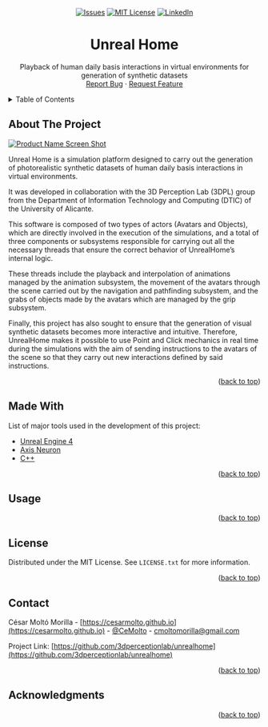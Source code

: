 <div id="top"></div>

<!-- PROJECT SHIELDS -->
<!--
*** I'm using markdown "reference style" links for readability.
*** Reference links are enclosed in brackets [ ] instead of parentheses ( ).
*** See the bottom of this document for the declaration of the reference variables
*** for contributors-url, forks-url, etc. This is an optional, concise syntax you may use.
*** https://www.markdownguide.org/basic-syntax/#reference-style-links
-->
<div align="center">

[![Issues][issues-shield]][issues-url]
[![MIT License][license-shield]][license-url]
[![LinkedIn][linkedin-shield]][linkedin-url]

</div>


<!-- PROJECT LOGO -->
<div align="center">
  <!-- <a href="https://github.com/3dperceptionlab/unrealhome">
    <img src="images/logo.png" alt="Logo" width="80" height="80">
  </a> -->

  <h1 align="center">Unreal Home</h1>

  <p align="center">
    Playback of human daily basis interactions in virtual environments for generation of synthetic datasets
    <br />
    <a href="https://github.com/3dperceptionlab/unrealhome/issues">Report Bug</a>
    ·
    <a href="https://github.com/3dperceptionlab/unrealhome/issues">Request Feature</a>
  </p>
</div>


<!-- TABLE OF CONTENTS -->
<details>
  <summary>Table of Contents</summary>
  <ol>
    <li><a href="#about-the-project">About The Project</a></li>
    <li><a href="#made-with">Made With</a></li>
    <li><a href="#usage">Usage</a></li>
    <li><a href="#license">License</a></li>
    <li><a href="#contact">Contact</a></li>
    <li><a href="#acknowledgments">Acknowledgments</a></li>
  </ol>
</details>


<!-- ABOUT THE PROJECT -->
## About The Project

[![Product Name Screen Shot][product-cover]](https://cesarmolto.github.io/unreal-home.html)

Unreal Home is a simulation platform designed to carry out the generation 
of photorealistic synthetic datasets of human daily basis interactions 
in virtual environments.

It was developed in collaboration with the 3D Perception Lab (3DPL) 
group from the Department of Information Technology and Computing (DTIC) 
of the University of Alicante.

This software is composed of two types of actors (Avatars and Objects), which 
are directly involved in the execution of the simulations, and a total of three 
components or subsystems responsible for carrying out all the necessary threads 
that ensure the correct behavior of UnrealHome’s internal logic.

These threads include the playback and interpolation of animations managed by the 
animation subsystem, the movement of the avatars through the scene carried out by 
the navigation and pathfinding subsystem, and the grabs of objects made by the avatars 
which are managed by the grip subsystem.

Finally, this project has also sought to ensure that the generation of visual synthetic 
datasets becomes more interactive and intuitive. Therefore, UnrealHome makes it possible 
to use Point and Click mechanics in real time during the simulations with the aim of sending 
instructions to the avatars of the scene so that they carry out new interactions defined by 
said instructions.

<p align="right">(<a href="#top">back to top</a>)</p>

<!-- MADE WITH -->
## Made With

List of major tools used in the development of this project:

* [Unreal Engine 4](https://www.unrealengine.com)
* [Axis Neuron](https://neuronmocap.com)
* [C++](https://www.cplusplus.com)

<p align="right">(<a href="#top">back to top</a>)</p>


<!-- USAGE -->
## Usage

<!-- 1. Get a free API Key at [https://example.com](https://example.com)
2. Clone the repo
   ```sh
   git clone https://github.com/your_username_/Project-Name.git
   ```
3. Install NPM packages
   ```sh
   npm install
   ```
4. Enter your API in `config.js`
   ```js
   const API_KEY = 'ENTER YOUR API';
   ``` -->

<p align="right">(<a href="#top">back to top</a>)</p>


<!-- LICENSE -->
## License

Distributed under the MIT License. See `LICENSE.txt` for more information.

<p align="right">(<a href="#top">back to top</a>)</p>


<!-- CONTACT -->
## Contact

César Moltó Morilla - [https://cesarmolto.github.io](https://cesarmolto.github.io) - [@CeMolto](https://twitter.com/CeMolto) - cmoltomorilla@gmail.com

Project Link: [https://github.com/3dperceptionlab/unrealhome](https://github.com/3dperceptionlab/unrealhome)

<p align="right">(<a href="#top">back to top</a>)</p>


<!-- ACKNOWLEDGMENTS -->
## Acknowledgments

<!-- Use this space to list resources you find helpful and would like to give credit to. I've included a few of my favorites to kick things off!

* [Choose an Open Source License](https://choosealicense.com)
* [GitHub Emoji Cheat Sheet](https://www.webpagefx.com/tools/emoji-cheat-sheet)
* [Malven's Flexbox Cheatsheet](https://flexbox.malven.co/)
* [Malven's Grid Cheatsheet](https://grid.malven.co/)
* [Img Shields](https://shields.io)
* [GitHub Pages](https://pages.github.com)
* [Font Awesome](https://fontawesome.com)
* [React Icons](https://react-icons.github.io/react-icons/search) -->

<p align="right">(<a href="#top">back to top</a>)</p>


<!-- MARKDOWN LINKS & IMAGES -->
<!-- https://www.markdownguide.org/basic-syntax/#reference-style-links -->
[issues-shield]: https://img.shields.io/github/issues/othneildrew/Best-README-Template.svg?style=for-the-badge
[issues-url]: https://github.com/3dperceptionlab/unrealhome/issues
[license-shield]: https://img.shields.io/github/license/othneildrew/Best-README-Template.svg?style=for-the-badge
[license-url]: https://github.com/3dperceptionlab/unrealhome/blob/main/LICENSE.txt
[linkedin-shield]: https://img.shields.io/badge/-LinkedIn-black.svg?style=for-the-badge&logo=linkedin&colorB=555
[linkedin-url]: https://www.linkedin.com/in/cesar-molto-morilla
[product-cover]: images/cover.png
